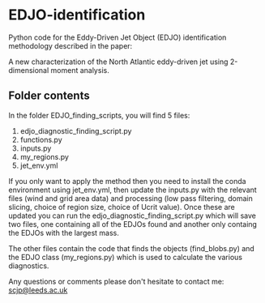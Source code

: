# EDJO-identification
Python code for the Eddy-Driven Jet Object (EDJO) identification methodology described in the paper:

A new characterization of the North Atlantic eddy-driven jet using 2-dimensional moment analysis. 

## Folder contents 
In the folder EDJO_finding_scripts, you will find 5 files: 

1. edjo_diagnostic_finding_script.py 
2. functions.py
3. inputs.py
4. my_regions.py
5. jet_env.yml

If you only want to apply the method then you need to install the conda environment using jet_env.yml, then update the inputs.py with the relevant files (wind and grid area data) and processing (low pass filtering, domain slicing, choice of region size, choice of Ucrit value). Once these are updated you can run the edjo_diagnostic_finding_script.py which will save two files, one containing all of the EDJOs found and another only containg the EDJOs with the largest mass. 

The other files contain the code that finds the objects (find_blobs.py) and the EDJO class (my_regions.py) which is used to calculate the various diagnostics. 

Any questions or comments please don't hesitate to contact me: scjp@leeds.ac.uk
